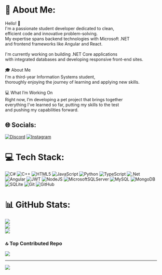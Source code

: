 # 💫 About Me:
Hello! 👋<br>I'm a passionate student developer dedicated to clean, <br>efficient code and innovative problem-solving. <br>My expertise spans backend technologies with Microsoft .NET <br>and frontend frameworks like Angular and React.<br><br>I'm currently working on building .NET Core applications <br>with integrated databases and developing responsive front-end sites.<br><br>🎓 About Me<br>I'm a third-year Information Systems student, <br>thoroughly enjoying the journey of learning and applying new skills.<br><br>💻 What I’m Working On<br>Right now, I’m developing a pet project that brings together <br>everything I've learned so far, putting my skills to the test <br>and pushing my capabilities forward.


## 🌐 Socials:
[![Discord](https://img.shields.io/badge/Discord-%237289DA.svg?logo=discord&logoColor=white)](https://discord.gg/LilVoyt) [![Instagram](https://img.shields.io/badge/Instagram-%23E4405F.svg?logo=Instagram&logoColor=white)](https://instagram.com/voytanovskyy) 

# 💻 Tech Stack:
![C#](https://img.shields.io/badge/c%23-%23239120.svg?style=for-the-badge&logo=csharp&logoColor=white) ![C++](https://img.shields.io/badge/c++-%2300599C.svg?style=for-the-badge&logo=c%2B%2B&logoColor=white) ![HTML5](https://img.shields.io/badge/html5-%23E34F26.svg?style=for-the-badge&logo=html5&logoColor=white) ![JavaScript](https://img.shields.io/badge/javascript-%23323330.svg?style=for-the-badge&logo=javascript&logoColor=%23F7DF1E) ![Python](https://img.shields.io/badge/python-3670A0?style=for-the-badge&logo=python&logoColor=ffdd54) ![TypeScript](https://img.shields.io/badge/typescript-%23007ACC.svg?style=for-the-badge&logo=typescript&logoColor=white) ![.Net](https://img.shields.io/badge/.NET-5C2D91?style=for-the-badge&logo=.net&logoColor=white) ![Angular](https://img.shields.io/badge/angular-%23DD0031.svg?style=for-the-badge&logo=angular&logoColor=white) ![JWT](https://img.shields.io/badge/JWT-black?style=for-the-badge&logo=JSON%20web%20tokens) ![NodeJS](https://img.shields.io/badge/node.js-6DA55F?style=for-the-badge&logo=node.js&logoColor=white) ![MicrosoftSQLServer](https://img.shields.io/badge/Microsoft%20SQL%20Server-CC2927?style=for-the-badge&logo=microsoft%20sql%20server&logoColor=white) ![MySQL](https://img.shields.io/badge/mysql-4479A1.svg?style=for-the-badge&logo=mysql&logoColor=white) ![MongoDB](https://img.shields.io/badge/MongoDB-%234ea94b.svg?style=for-the-badge&logo=mongodb&logoColor=white) ![SQLite](https://img.shields.io/badge/sqlite-%2307405e.svg?style=for-the-badge&logo=sqlite&logoColor=white) ![Git](https://img.shields.io/badge/git-%23F05033.svg?style=for-the-badge&logo=git&logoColor=white) ![GitHub](https://img.shields.io/badge/github-%23121011.svg?style=for-the-badge&logo=github&logoColor=white)
# 📊 GitHub Stats:
![](https://github-readme-stats.vercel.app/api?username=LilVoyt&theme=dark&hide_border=false&include_all_commits=true&count_private=true)<br/>
![](https://github-readme-streak-stats.herokuapp.com/?user=LilVoyt&theme=dark&hide_border=false)<br/>
![](https://github-readme-stats.vercel.app/api/top-langs/?username=LilVoyt&theme=dark&hide_border=false&include_all_commits=true&count_private=true&layout=compact)

### 🔝 Top Contributed Repo
![](https://github-contributor-stats.vercel.app/api?username=LilVoyt&limit=5&theme=dark&combine_all_yearly_contributions=true)

---
[![](https://visitcount.itsvg.in/api?id=LilVoyt&icon=0&color=0)](https://visitcount.itsvg.in)

<!-- Proudly created with GPRM ( https://gprm.itsvg.in ) -->

